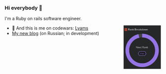 ### Hi everybody 👋

I'm a Ruby on rails software engineer.

- 🔭 And this is me on codewars: [Lyams](https://www.codewars.com/users/Lyams) <img src="public/codewars.png" alt="Codewars Profile of Lyams" width="25%" align="right"/>
- [My new blog](https://lyams.github.io/Over-a-cup-of-hot-drink-with-Ilia/posts/) (on Russian; in development)

<!--
**Lyams/Lyams** is a ✨ _special_ ✨ repository because its `README.md` (this file) appears on your GitHub profile.
- 🌱 I’m currently learning ["Building your own authentication library with Trailblazer"](https://leanpub.com/buildalib) because I was offered to use Trailblazer in a test task for a Ruby Developer.

Here are some ideas to get you started:

- 🔭 I’m currently working on ...
- 🌱 I’m currently learning ...
- 👯 I’m looking to collaborate on ...
- 🤔 I’m looking for help with ...
- 💬 Ask me about ...
- 📫 How to reach me: ...
- 😄 Pronouns: ...
- ⚡ Fun fact: ...
-->

